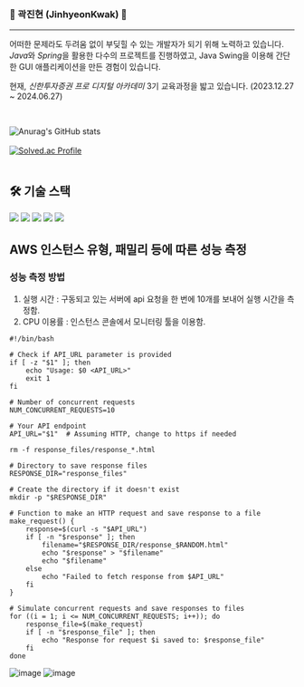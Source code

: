 <!-- ![header](https://capsule-render.vercel.app/api?type=wave&color=auto&height=150&section=header&text=JinhyeonKwak%20&fontSize=30)
-->
### 👋 곽진현 (JinhyeonKwak) 👋
---
어떠한 문제라도 두려움 없이 부딪힐 수 있는 개발자가 되기 위해 노력하고 있습니다. <br>
*Java*와 *Spring*을 활용한 다수의 프로젝트를 진행하였고, Java Swing을 이용해 간단한 GUI 애플리케이션을 만든 경험이 있습니다.

현재, _신한투자증권 프로 디지털 아카데미_ 3기 교육과정을 밟고 있습니다. (2023.12.27 ~ 2024.06.27)

<br>
  
![Anurag's GitHub stats](https://github-readme-stats.vercel.app/api?username=JinhyeonKwak&show_icons=true&theme=prussian)
<br>
<br>
[![Solved.ac Profile](http://mazassumnida.wtf/api/v2/generate_badge?boj=wlsgus555)](https://solved.ac/wlsgus555/)
<br>
<br>

## 🛠️ 기술 스택
<p align="left">
  <img src="https://img.shields.io/badge/java-007396?style=for-the-badge&logo=java&logoColor=white">
  <img src="https://img.shields.io/badge/spring-6DB33F?style=for-the-badge&logo=spring&logoColor=white">
  <img src="https://img.shields.io/badge/swift-F05138?style=for-the-badge&logo=swift&logoColor=white">
  <img src="https://img.shields.io/badge/amazon ec2-FF9900?style=for-the-badge&logo=amazon ec2&logoColor=white">
  <img src="https://img.shields.io/badge/amazon rds-527FFF?style=for-the-badge&logo=amazon rds&logoColor=white">
</p>

## AWS 인스턴스 유형, 패밀리 등에 따른 성능 측정
### 성능 측정 방법
1. 실행 시간 : 구동되고 있는 서버에 api 요청을 한 번에 10개를 보내어 실행 시간을 측정함.
2. CPU 이용률 : 인스턴스 콘솔에서 모니터링 툴을 이용함.
```
#!/bin/bash

# Check if API_URL parameter is provided
if [ -z "$1" ]; then
    echo "Usage: $0 <API_URL>"
    exit 1
fi

# Number of concurrent requests
NUM_CONCURRENT_REQUESTS=10

# Your API endpoint
API_URL="$1"  # Assuming HTTP, change to https if needed

rm -f response_files/response_*.html

# Directory to save response files
RESPONSE_DIR="response_files"

# Create the directory if it doesn't exist
mkdir -p "$RESPONSE_DIR"

# Function to make an HTTP request and save response to a file
make_request() {
    response=$(curl -s "$API_URL")
    if [ -n "$response" ]; then
        filename="$RESPONSE_DIR/response_$RANDOM.html"
        echo "$response" > "$filename"
        echo "$filename"
    else
        echo "Failed to fetch response from $API_URL"
    fi
}

# Simulate concurrent requests and save responses to files
for ((i = 1; i <= NUM_CONCURRENT_REQUESTS; i++)); do
    response_file=$(make_request)
    if [ -n "$response_file" ]; then
        echo "Response for request $i saved to: $response_file"
    fi
done
```
![image](https://github.com/JinhyeonKwak/JinhyeonKwak/assets/93817551/b40fe208-fa52-4a84-b7b0-4ef1288d7b6e)
![image](https://github.com/JinhyeonKwak/JinhyeonKwak/assets/93817551/b2cd0c15-59a9-4752-b502-58006b138058)

  
